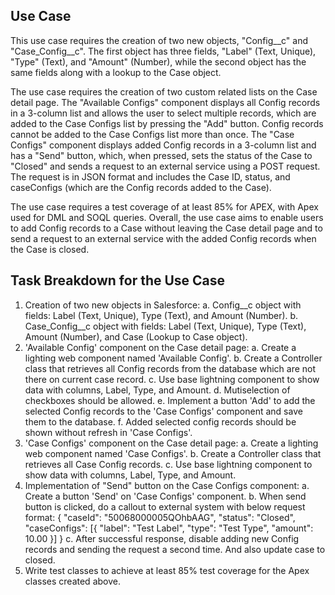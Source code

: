 ## Use Case
This use case requires the creation of two new objects, "Config__c" and "Case_Config__c". The first object has three fields, "Label" (Text, Unique), "Type" (Text), and "Amount" (Number), while the second object has the same fields along with a lookup to the Case object.

The use case requires the creation of two custom related lists on the Case detail page. The "Available Configs" component displays all Config records in a 3-column list and allows the user to select multiple records, which are added to the Case Configs list by pressing the "Add" button. Config records cannot be added to the Case Configs list more than once. The "Case Configs" component displays added Config records in a 3-column list and has a "Send" button, which, when pressed, sets the status of the Case to "Closed" and sends a request to an external service using a POST request. The request is in JSON format and includes the Case ID, status, and caseConfigs (which are the Config records added to the Case).

The use case requires a test coverage of at least 85% for APEX, with Apex used for DML and SOQL queries. Overall, the use case aims to enable users to add Config records to a Case without leaving the Case detail page and to send a request to an external service with the added Config records when the Case is closed.

## Task Breakdown for the Use Case
1. Creation of two new objects in Salesforce:
    a. Config__c object with fields: Label (Text, Unique), Type (Text), and Amount (Number).
    b. Case_Config__c object with fields: Label (Text, Unique), Type (Text), Amount (Number), and Case (Lookup to Case object).
2. 'Available Config' component on the Case detail page:
    a. Create a lighting web component named 'Available Config'.
    b. Create a Controller class that retrieves all Config records from the database which are not there on current case record.
    c. Use base lightning component to show data with columns, Label, Type, and Amount.
    d. Mutiselection of checkboxes should be allowed.
    e. Implement a button 'Add' to add the selected Config records to the 'Case Configs' component and save them to the database.
    f. Added selected config records should be shown without refresh in 'Case Configs'.
3. 'Case Configs' component on the Case detail page:
    a. Create a lighting web component named 'Case Configs'.
    b. Create a Controller class that retrieves all Case Config records.
    c. Use base lightning component to show data with columns, Label, Type, and Amount.
4. Implementation of "Send" button on the Case Configs component:
    a. Create a button 'Send' on 'Case Configs' component.
    b. When send button is clicked, do a callout to external system with below request format:
        {
            "caseId": "50068000005QOhbAAG",
            "status": "Closed",
            "caseConfigs": [{
                "label": "Test Label",
                "type": "Test Type",
                "amount": 10.00 }]
        }
    c. After successful response, disable adding new Config records and sending the request a second time. And also update case to closed.
6. Write test classes to achieve at least 85% test coverage for the Apex classes created above.

